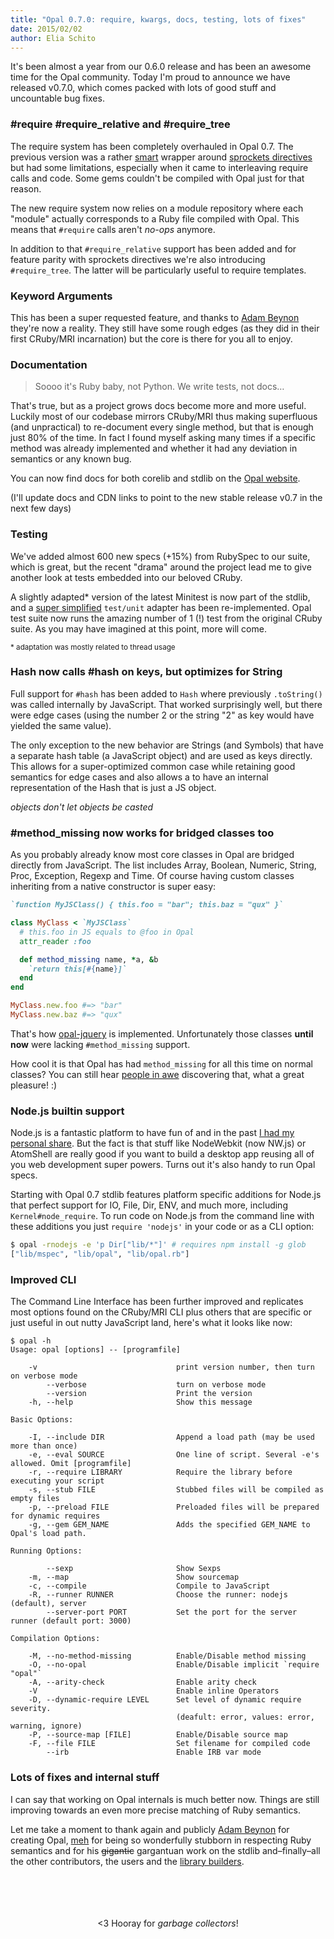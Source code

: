 ```yaml
---
title: "Opal 0.7.0: require, kwargs, docs, testing, lots of fixes"
date: 2015/02/02
author: Elia Schito
---
```


It's been almost a year from our 0.6.0 release and has been an awesome time for the Opal community. Today I'm proud to announce we have released v0.7.0, which comes packed with lots of good stuff and uncountable bug fixes.


### #require #require\_relative and #require\_tree

The require system has been completely overhauled in Opal 0.7. The previous version was a rather [smart][require_special_call] wrapper around [sprockets directives][] but had some limitations, especially when it came to interleaving require calls and code. Some gems couldn't be compiled with Opal just for that reason.

The new require system now relies on a module repository where each "module" actually corresponds to a Ruby file compiled with Opal. This means that `#require` calls aren't _no-ops_ anymore.

In addition to that `#require_relative` support has been added and for feature parity with sprockets directives we're also introducing `#require_tree`. The latter will be particularly useful to require templates.


### Keyword Arguments

This has been a super requested feature, and thanks to [Adam Beynon][] they're now a reality. They still have some rough edges (as they did in their first CRuby/MRI incarnation) but the core is there for you all to enjoy.

<div id="continue-reading"></div>

### Documentation

> Soooo it's Ruby baby, not Python. We write tests, not docs…

That's true, but as a project grows docs become more and more useful. Luckily most of our codebase mirrors CRuby/MRI thus making superfluous (and unpractical) to re-document every single method, but that is enough just 80% of the time. In fact I found myself asking many times if a specific method was already implemented and whether it had any deviation in semantics or any known bug.

You can now find docs for both corelib and stdlib on the [Opal website][opalrb].

(I'll update docs and CDN links to point to the new stable release v0.7 in the next few days)


### Testing

We've added almost 600 new specs (+15%) from RubySpec to our suite, which is great, but the recent "drama" around the project lead me to give another look at tests embedded into our beloved CRuby.

A slightly adapted* version of the latest Minitest is now part of the stdlib, and a [super simplified][test/unit] `test/unit` adapter has been re-implemented. Opal test suite now runs the amazing number of 1 (!) test from the original CRuby suite. As you may have imagined at this point, more will come.

<small>* adaptation was mostly related to thread usage</small>


### Hash now calls #hash on keys, but optimizes for String

Full support for `#hash` has been added to `Hash` where previously `.toString()` was called internally by JavaScript. That worked surprisingly well, but there were edge cases (using the number 2 or the string "2" as key would have yielded the same value).

The only exception to the new behavior are Strings (and Symbols) that have a separate hash table (a JavaScript object) and are used as keys directly. This allows for a super-optimized common case while retaining good semantics for edge cases and also allows a to have an internal representation of the Hash that is just a JS object.

_objects don't let objects be casted_


### #method_missing now works for bridged classes too

As you probably already know most core classes in Opal are bridged directly from JavaScript. The list includes Array, Boolean, Numeric, String, Proc, Exception, Regexp and Time. Of course having custom classes inheriting from a native constructor is super easy:

```ruby
`function MyJSClass() { this.foo = "bar"; this.baz = "qux" }`

class MyClass < `MyJSClass`
  # this.foo in JS equals to @foo in Opal
  attr_reader :foo

  def method_missing name, *a, &b
    `return this[#{name}]`
  end
end

MyClass.new.foo #=> "bar"
MyClass.new.baz #=> "qux"
```

That's how [opal-jquery][] is implemented. Unfortunately those classes **until now** were lacking `#method_missing` support.

How cool it is that Opal has had `method_missing` for all this time on normal classes? You can still hear [people in awe][method_missing_awe] discovering that, what a great pleasure! :)


### Node.js builtin support

Node.js is a fantastic platform to have fun of and in the past [I had my personal share][opal-node]. But the fact is that stuff like NodeWebkit (now NW.js) or AtomShell are really good if you want to build a desktop app reusing all of you web development super powers. Turns out it's also handy to run Opal specs.

Starting with Opal 0.7 stdlib features platform specific additions for Node.js that perfect support for IO, File, Dir, ENV, and much more, including `Kernel#node_require`. To run code on Node.js from the command line with these additions you just `require 'nodejs'` in your code or as a CLI option:

```bash
$ opal -rnodejs -e 'p Dir["lib/*"]' # requires npm install -g glob
["lib/mspec", "lib/opal", "lib/opal.rb"]
```



### Improved CLI

The Command Line Interface has been further improved and replicates most options found on the CRuby/MRI CLI plus others that are specific or just useful in out nutty JavaScript land, here's what it looks like now:

```
$ opal -h
Usage: opal [options] -- [programfile]

    -v                               print version number, then turn on verbose mode
        --verbose                    turn on verbose mode
        --version                    Print the version
    -h, --help                       Show this message

Basic Options:

    -I, --include DIR                Append a load path (may be used more than once)
    -e, --eval SOURCE                One line of script. Several -e's allowed. Omit [programfile]
    -r, --require LIBRARY            Require the library before executing your script
    -s, --stub FILE                  Stubbed files will be compiled as empty files
    -p, --preload FILE               Preloaded files will be prepared for dynamic requires
    -g, --gem GEM_NAME               Adds the specified GEM_NAME to Opal's load path.

Running Options:

        --sexp                       Show Sexps
    -m, --map                        Show sourcemap
    -c, --compile                    Compile to JavaScript
    -R, --runner RUNNER              Choose the runner: nodejs (default), server
        --server-port PORT           Set the port for the server runner (default port: 3000)

Compilation Options:

    -M, --no-method-missing          Enable/Disable method missing
    -O, --no-opal                    Enable/Disable implicit `require "opal"`
    -A, --arity-check                Enable arity check
    -V                               Enable inline Operators
    -D, --dynamic-require LEVEL      Set level of dynamic require severity.
                                     (deafult: error, values: error, warning, ignore)
    -P, --source-map [FILE]          Enable/Disable source map
    -F, --file FILE                  Set filename for compiled code
        --irb                        Enable IRB var mode
```



### Lots of fixes and internal stuff

I can say that working on Opal internals is much better now. Things are still improving towards an even more precise matching of Ruby semantics.

Let me take a moment to thank again and publicly [Adam Beynon][] for creating Opal, [meh][] for being so wonderfully stubborn in respecting Ruby semantics and for his <del>gigantic</del> gargantuan work on the stdlib and–finally–all the other contributors, the users and the [library builders][opal-gems].

<br>
<br>
<br>
<br>
<center>
&lt;3 Hooray for <em>garbage collectors</em>!
</center>

[require_special_call]: https://github.com/opal/opal/blob/master/lib/opal/nodes/call.rb#L164-L169
[sprockets directives]: https://github.com/sstephenson/sprockets#the-directive-processor
[Adam Beynon]: https://github.com/adambeynon
[opalrb]: http://opalrb.com
[test/unit]: https://github.com/opal/opal/blob/master/stdlib/test/unit.rb
[method_missing_awe]: https://twitter.com/craigbuchek/status/557785840202842112
[opal-jquery]: https://github.com/opal/opal-jquery
[opal-node]: https://github.com/opal/opal-node
[meh]: https://github.com/meh
[opal-gems]: https://duckduckgo.com/?q=opal+site:rubygems.org/
